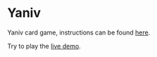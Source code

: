 # Yaniv

Yaniv card game, instructions can be found [here](https://en.wikipedia.org/wiki/Yaniv_(card_game)).

Try to play the [live demo](https://play-yaniv.web.app/).

